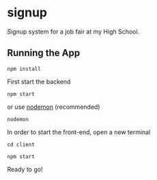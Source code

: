 # signup
Signup system for a job fair at my High School. 

## Running the App
`npm install`

First start the backend

`npm start`

or use [nodemon](https://github.com/remy/nodemon) (recommended)

`nodemon`

In order to start the front-end, open a new terminal

`cd client`

`npm start`

Ready to go!

